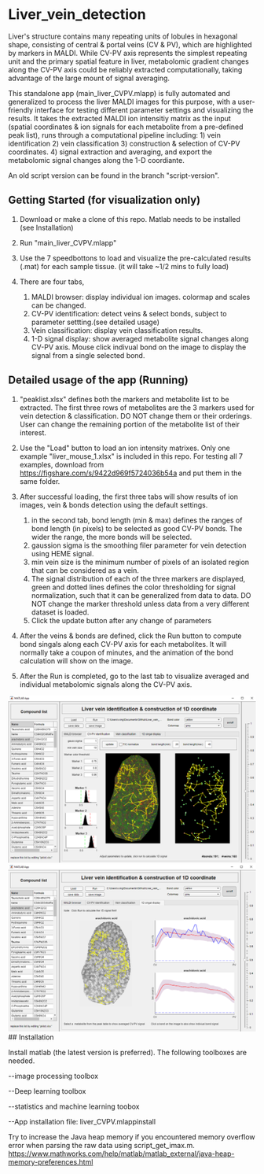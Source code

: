 # Liver_vein_detection

Liver's structure contains many repeating units of lobules in hexagonal shape, consisting of central & portal veins (CV & PV), which are highlighted by markers in MALDI.  While CV-PV axis represents the simplest repeating unit and the primary spatial feature in liver, metabolomic gradient changes along the CV-PV axis could be reliably extracted computationally, taking advantage of the large mount of signal averaging.

This standalone app (main_liver_CVPV.mlapp) is fully automated and generalized to process the liver MALDI images for this purpose, with a user-friendly interface for testing different parameter settings and visualizing the results.  It takes the extracted MALDI ion intensitiy matrix as the input (spatial coordinates & ion signals for each metabolite from a pre-defined peak list), runs through a computational pipeline including: 1) vein identification 2) vein classification  3) construction & selection of CV-PV coordinates. 4) signal extraction and averaging,  and export the metabolomic signal changes along the 1-D coordiante.

An old script version can be found in the branch "script-version".


## Getting Started (for visualization only)

1. Download or make a clone of this repo. Matlab needs to be installed (see Installation)

2. Run "main_liver_CVPV.mlapp"
   
3. Use the 7 speedbottons to load and visualize the pre-calculated results (.mat) for each sample tissue. (it will take ~1/2 mins to fully load)

4. There are four tabs,
   1) MALDI browser:  display individual ion images.  colormap and scales can be changed. 
   2) CV-PV identification: detect veins & select bonds, subject to parameter settting.(see detailed usage) 
   3) Vein classification: display vein classification results.
   4) 1-D signal display:  show averaged metabolite signal changes along CV-PV axis.  Mouse click indivual bond on the image to display the signal from a single selected bond.
 
##  Detailed usage of the app (Running)

1. "peaklist.xlsx" defines both the markers and metabolite list to be extracted. The first three rows of metabolites are the 3 markers used for vein detection & classification. DO NOT change them or their orderings. User can change the remaining portion of the metabolite list of their interest.   

2. Use the "Load" button to load an ion intensity matrixes.  Only one example "liver_mouse_1.xlsx" is included in this repo.  For testing all 7 examples, download from https://figshare.com/s/9422d969f5724036b54a and put them in the same folder.

3. After successful loading, the first three tabs will show results of ion images, vein & bonds detection using the default settings.
   1) in the second tab,  bond length (min & max) defines the ranges of bond length (in pixels) to be selected as good CV-PV bonds. The wider the range, the more bonds will be selected.
   2) gaussion sigma is the smoothing filer parameter for vein detection using HEME signal.
   3) min vein size is the minimum number of pixels of an isolated region that can be considered as a vein.
   4) The signal distribution of each of the three markers are displayed, green and dotted lines defines the color thresholding for signal normalization, such that it can be generalized from data to data.  DO NOT change the marker threshold unless data from a very different dataset is loaded.
   5) Click the update button after any change of parameters  

4. After the veins & bonds are defined, click the Run button to compute bond singals along each CV-PV axis for each metabolites. It will normally take a coupon of minutes, and the animation of the bond calculation will show on the image.
5. After the Run is completed, go to the last tab to visualize averaged and individual metabolomic signals along the CV-PV axis.

 <img src="screenshot1.png">
 <img src="screenshot2.png">
## Installation

Install matlab (the latest version is preferred). The following toolboxes are needed.

  --image processing toolbox

  --Deep learning toolbox

  --statistics and machine learning toobox
  
  --App installation file: liver_CVPV.mlappinstall

Try to increase the Java heap memory if you encountered memory overflow error when parsing the raw data using script_get_imax.m.
https://www.mathworks.com/help/matlab/matlab_external/java-heap-memory-preferences.html
